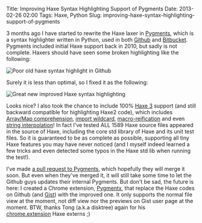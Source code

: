 Title: Improving Haxe Syntax Highlighting Support of Pygments
Date: 2013-02-26 02:00
Tags: Haxe, Python
Slug: improving-haxe-syntax-highlighting-support-of-pygments

3 months ago I have started to rewrite the Haxe laxer in [Pygments][],
which is a syntax highlighter written in Python, used in both [Github][]
and [Bitbucket][]. Pygments included initial Haxe support back in 2010,
but sadly is not complete. Haxers should have seen some broken
highlighting like the following:

![Poor old haxe syntax highlight in Github][]

Surely it is less than optimal, so I fixed it as the following:

![Great new improved Haxe syntax highlighting][]

Looks nice? I also took the chance to include 100% [Haxe 3][] support
(and still backward compatible for highlighting Haxe2 code), which
includes [Array/Map comprehension][], [import wildcard][],
[macro-reification][] and even [string interpolation][]! In fact I've
tested ALL 1589 Haxe source files appeared in the source of Haxe,
including the core std library of Haxe and its unit test files. So it
is guaranteed to be as complete as possible, supporting all tiny Haxe
features you may have never noticed (and I myself indeed learned a few
tricks and even detected some typos in the Haxe std lib when running the
test!).

I've made [a pull request to Pygments][], which hopefully they will
merge it soon. But even when they've merged it, it will still take some
time to let the Github guys updates their internal Pygments. But don't
be sad, the future is here: I created a Chrome extension, [Pygmentx][],
that replace the Haxe codes on Github (and [Gist][]) with the improved
one. It only supports the normal file view at the moment, not diff view
nor the previews on Gist user page at the moment. BTW, thanks Tong
(a.k.a disktree) again for his [chrome.extension][] Haxe externs ;)

 

  [Pygments]: http://pygments.org/
  [Github]: https://github.com/
  [Bitbucket]: https://bitbucket.org/
  [Poor old haxe syntax highlight in Github]: /files/2013/512b98bb9d29c91162000063.jpeg
  [Great new improved Haxe syntax highlighting]: /files/2013/512b99d39d29c97d6f00007c.jpeg
  [Haxe 3]: http://haxe.org/manual/haxe3
  [Array/Map comprehension]: http://haxe.org/manual/comprehension
  [import wildcard]: http://haxe.org/manual/modules#import
  [macro-reification]: http://haxe.org/manual/macros#macro-reification
  [string interpolation]: http://haxe.org/manual/string_interpolation
  [a pull request to Pygments]: https://bitbucket.org/birkenfeld/pygments-main/pull-request/174/rewrote-the-haxe-lexer-and-haxe-30-support
  [Pygmentx]: https://chrome.google.com/webstore/detail/pygmentx/ckkmmhhaihbeiemghplgkhkgdgdjnddl
  [Gist]: https://gist.github.com/
  [chrome.extension]: https://github.com/tong/chrome.extension
